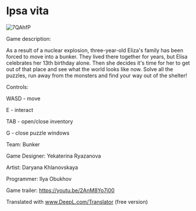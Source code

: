 # Ipsa vita

![7QAhfP](https://user-images.githubusercontent.com/62674880/168088752-41a4af3a-c090-416b-9dac-c51615a75e1b.png)


Game description:

As a result of a nuclear explosion, three-year-old Eliza's family has been forced to move into a bunker. They lived there together for years, but Elisa celebrates her 13th birthday alone. Then she decides it's time for her to get out of that place and see what the world looks like now. Solve all the puzzles, run away from the monsters and find your way out of the shelter! 

Controls:

WASD - move

E - interact

TAB - open/close inventory

G - close puzzle windows

Team: Bunker

Game Designer: Yekaterina Ryazanova

Artist: Daryana Khlanovskaya

Programmer: Ilya Obukhov

Game trailer: https://youtu.be/2AnM8Yo7i00

Translated with www.DeepL.com/Translator (free version)
